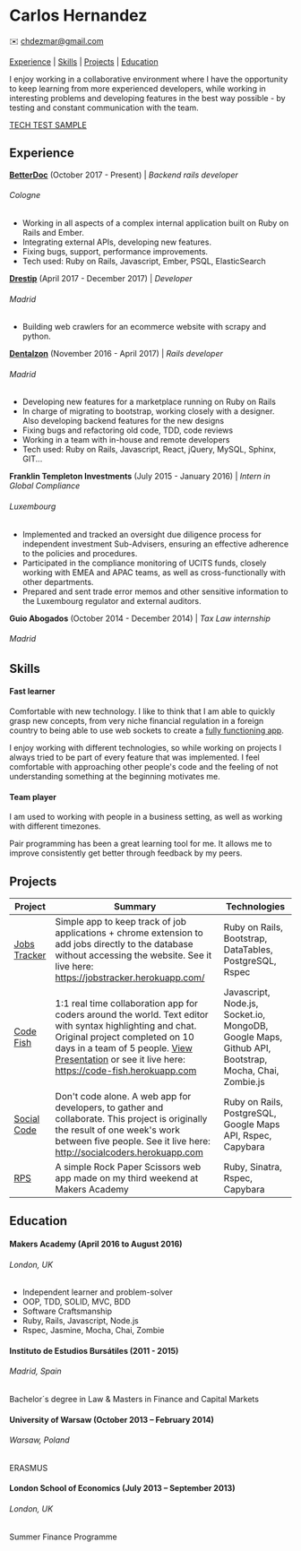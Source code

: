 # Carlos Hernandez


:envelope:  chdezmar@gmail.com

[Experience](#Experience) | [Skills](#Skills) | [Projects](#Projects) |  [Education](#Education)

I enjoy working in a collaborative environment where I have the opportunity to keep learning from more experienced developers, while working in interesting problems and developing features in the best way possible - by testing and constant communication with the team.

[TECH TEST SAMPLE](https://github.com/chdezmar/tech-test-ruby)


## <a name="Experience">Experience</a>

**[BetterDoc](https://www.betterdoc.org/)** (October 2017 - Present) | *Backend rails developer*
###### Cologne

* Working in all aspects of a complex internal application built on Ruby on Rails and Ember.
* Integrating external APIs, developing new features.
* Fixing bugs, support, performance improvements.
* Tech used: Ruby on Rails, Javascript, Ember, PSQL, ElasticSearch

**[Drestip](http://drestip.com/)** (April 2017 - December 2017) | *Developer*
###### Madrid

* Building web crawlers for an ecommerce website with scrapy and python.

**[Dentalzon](http://bitly.com/2jdDz9X)** (November 2016 - April 2017) | *Rails developer*
###### Madrid

* Developing new features for a marketplace running on Ruby on Rails
* In charge of migrating to bootstrap, working closely with a designer. Also developing backend features for the new designs
* Fixing bugs and refactoring old code, TDD, code reviews
* Working in a team with in-house and remote developers
* Tech used: Ruby on Rails, Javascript, React, jQuery, MySQL, Sphinx, GIT...


**Franklin Templeton Investments** (July 2015 - January 2016) | *Intern in Global Compliance*
###### Luxembourg

* Implemented and tracked an oversight due diligence process for independent investment Sub-Advisers, ensuring an effective adherence to the policies and procedures.
* Participated in the compliance monitoring of UCITS funds, closely working with EMEA and APAC teams, as well as cross-functionally with other departments.
* Prepared and sent trade error memos and other sensitive information to the Luxembourg regulator and external auditors.

**Guio Abogados** (October 2014 - December 2014) | *Tax Law internship*
###### Madrid


## <a name="Skills">Skills</a>

#### Fast learner

Comfortable with new technology. I like to think that I am able to quickly grasp new concepts, from very niche financial regulation in a foreign country to being able to use web sockets to create a [
fully functioning app]().

I enjoy working with different technologies, so while working on projects I always tried to be part of every feature that was implemented. I feel comfortable with approaching other people's code and the feeling of not understanding something at the beginning motivates me.


#### Team player

I am used to working with people in a business setting, as well as working with different timezones.

Pair programming has been a great learning tool for me. It allows me to improve consistently get better through feedback by my peers.



## <a name="Projects">Projects</a>

| Project | Summary | Technologies |
|---------------------------------------------------------------------------------------------------------------------------------|--------------------------------------------------------------------------------------------------|-------------------------------------------------------|
| [Jobs Tracker](https://github.com/chdezmar/jobstracker) | Simple app to keep track of job applications + chrome extension to add jobs directly to the database without accessing the website. See it live here: https://jobstracker.herokuapp.com/ | Ruby on Rails, Bootstrap, DataTables, PostgreSQL, Rspec|
| [Code Fish](https://github.com/chdezmar/CodeFish) | 1:1 real time collaboration app for coders around the world. Text editor with syntax highlighting and chat. Original project completed on 10 days in a team of 5 people. [View Presentation](https://goo.gl/f2JXtX) or see it live here: https://code-fish.herokuapp.com | Javascript, Node.js, Socket.io, MongoDB, Google Maps, Github API, Bootstrap, Mocha, Chai, Zombie.js|
| [Social Code](https://github.com/chdezmar/social-code) | Don't code alone. A web app for developers, to gather and collaborate. This project is originally the result of one week's work between five people. See it live here: http://socialcoders.herokuapp.com| Ruby on Rails, PostgreSQL, Google Maps API, Rspec, Capybara|
|[RPS](https://github.com/chdezmar/rps-challenge) | A simple Rock Paper Scissors web app made on my third weekend at Makers Academy| Ruby, Sinatra, Rspec, Capybara |


## <a name="Education">Education</a>

#### Makers Academy (April 2016 to August 2016)
###### London, UK

- Independent learner and problem-solver
- OOP, TDD, SOLID, MVC, BDD
- Software Craftsmanship
- Ruby, Rails, Javascript, Node.js
- Rspec, Jasmine, Mocha, Chai, Zombie

#### Instituto de Estudios Bursátiles (2011 - 2015)
###### Madrid, Spain
Bachelor´s degree in Law & Masters in Finance and Capital Markets

#### University of Warsaw (October 2013 – February 2014)
###### Warsaw, Poland

ERASMUS

#### London School of Economics (July 2013 – September 2013)
###### London, UK


Summer Finance Programme
